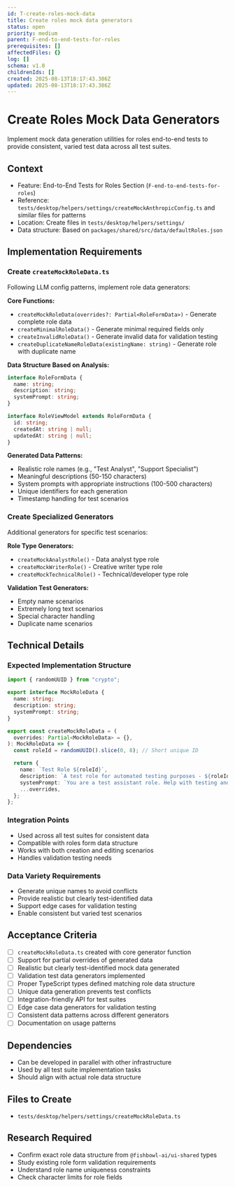 ```yaml
---
id: T-create-roles-mock-data
title: Create roles mock data generators
status: open
priority: medium
parent: F-end-to-end-tests-for-roles
prerequisites: []
affectedFiles: {}
log: []
schema: v1.0
childrenIds: []
created: 2025-08-13T18:17:43.386Z
updated: 2025-08-13T18:17:43.386Z
---
```


# Create Roles Mock Data Generators

Implement mock data generation utilities for roles end-to-end tests to provide consistent, varied test data across all test suites.

## Context

- Feature: End-to-End Tests for Roles Section (`F-end-to-end-tests-for-roles`)
- Reference: `tests/desktop/helpers/settings/createMockAnthropicConfig.ts` and similar files for patterns
- Location: Create files in `tests/desktop/helpers/settings/`
- Data structure: Based on `packages/shared/src/data/defaultRoles.json`

## Implementation Requirements

### Create `createMockRoleData.ts`

Following LLM config patterns, implement role data generators:

**Core Functions:**

- `createMockRoleData(overrides?: Partial<RoleFormData>)` - Generate complete role data
- `createMinimalRoleData()` - Generate minimal required fields only
- `createInvalidRoleData()` - Generate invalid data for validation testing
- `createDuplicateNameRoleData(existingName: string)` - Generate role with duplicate name

**Data Structure Based on Analysis:**

```typescript
interface RoleFormData {
  name: string;
  description: string;
  systemPrompt: string;
}

interface RoleViewModel extends RoleFormData {
  id: string;
  createdAt: string | null;
  updatedAt: string | null;
}
```

**Generated Data Patterns:**

- Realistic role names (e.g., "Test Analyst", "Support Specialist")
- Meaningful descriptions (50-150 characters)
- System prompts with appropriate instructions (100-500 characters)
- Unique identifiers for each generation
- Timestamp handling for test scenarios

### Create Specialized Generators

Additional generators for specific test scenarios:

**Role Type Generators:**

- `createMockAnalystRole()` - Data analyst type role
- `createMockWriterRole()` - Creative writer type role
- `createMockTechnicalRole()` - Technical/developer type role

**Validation Test Generators:**

- Empty name scenarios
- Extremely long text scenarios
- Special character handling
- Duplicate name scenarios

## Technical Details

### Expected Implementation Structure

```typescript
import { randomUUID } from "crypto";

export interface MockRoleData {
  name: string;
  description: string;
  systemPrompt: string;
}

export const createMockRoleData = (
  overrides: Partial<MockRoleData> = {},
): MockRoleData => {
  const roleId = randomUUID().slice(0, 8); // Short unique ID

  return {
    name: `Test Role ${roleId}`,
    description: `A test role for automated testing purposes - ${roleId}`,
    systemPrompt: `You are a test assistant role. Help with testing and verification tasks. Always provide clear, actionable responses for test scenarios.`,
    ...overrides,
  };
};
```

### Integration Points

- Used across all test suites for consistent data
- Compatible with roles form data structure
- Works with both creation and editing scenarios
- Handles validation testing needs

### Data Variety Requirements

- Generate unique names to avoid conflicts
- Provide realistic but clearly test-identified data
- Support edge cases for validation testing
- Enable consistent but varied test scenarios

## Acceptance Criteria

- [ ] `createMockRoleData.ts` created with core generator function
- [ ] Support for partial overrides of generated data
- [ ] Realistic but clearly test-identified mock data generated
- [ ] Validation test data generators implemented
- [ ] Proper TypeScript types defined matching role data structure
- [ ] Unique data generation prevents test conflicts
- [ ] Integration-friendly API for test suites
- [ ] Edge case data generators for validation testing
- [ ] Consistent data patterns across different generators
- [ ] Documentation on usage patterns

## Dependencies

- Can be developed in parallel with other infrastructure
- Used by all test suite implementation tasks
- Should align with actual role data structure

## Files to Create

- `tests/desktop/helpers/settings/createMockRoleData.ts`

## Research Required

- Confirm exact role data structure from `@fishbowl-ai/ui-shared` types
- Study existing role form validation requirements
- Understand role name uniqueness constraints
- Check character limits for role fields

